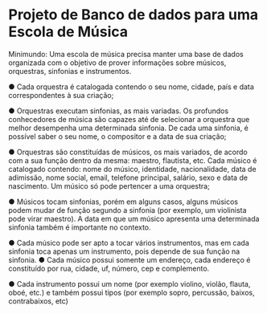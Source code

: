 # Projeto de Banco de dados para uma Escola de Música

Minimundo: Uma escola de música precisa manter uma base de dados organizada com o objetivo
de prover informações sobre músicos, orquestras, sinfonias e instrumentos.

● Cada orquestra é catalogada contendo o seu nome, cidade, país e data
correspondentes à sua criação;

● Orquestras executam sinfonias, as mais variadas. Os profundos conhecedores
de música são capazes até de selecionar a orquestra que melhor desempenha uma
determinada sinfonia. De cada uma sinfonia, é possível saber o seu nome, o
compositor e a data de sua criação;

● Orquestras são constituídas de músicos, os mais variados, de acordo com a
sua função dentro da mesma: maestro, flautista, etc. Cada músico é catalogado
contendo: nome do músico, identidade, nacionalidade, data de adimissão, nome social,
email, telefone principal, salário, sexo e data de nascimento. Um
músico só pode pertencer a uma orquestra;

● Músicos tocam sinfonias, porém em alguns casos, alguns músicos podem
mudar de função segundo a sinfonia (por exemplo, um violinista pode virar maestro).
A data em que um músico apresenta uma determinada sinfonia também é importante
no contexto.

● Cada músico pode ser apto a tocar vários instrumentos, mas em cada sinfonia
toca apenas um instrumento, pois depende de sua função na sinfonia.
● Cada músico possui somente um endereço, cada endereço é constituído por rua,
cidade, uf, número, cep e complemento.

● Cada instrumento possui um nome (por exemplo violino, violão, flauta, oboé, etc.) e
também possui tipos (por exemplo sopro, percussão, baixos, contrabaixos, etc)
